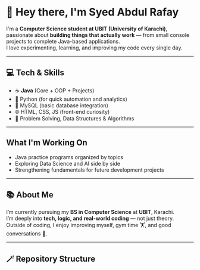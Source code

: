 # 👋 Hey there, I'm Syed Abdul Rafay

I'm a **Computer Science student at UBIT (University of Karachi)**, passionate about **building things that actually work** — from small console projects to complete Java-based applications.  
I love experimenting, learning, and improving my code every single day.

---

## 💻 Tech & Skills
- ☕ **Java** (Core + OOP + Projects)
- 🐍 Python (for quick automation and analytics)
- 💾 MySQL (basic database integration)
- 🌐 HTML, CSS, JS (front-end curiosity)
- 🧩 Problem Solving, Data Structures & Algorithms

---

## What I'm Working On
- Java practice programs organized by topics  
- Exploring Data Science and AI side by side  
- Strengthening fundamentals for future development projects  

---

## 📚 About Me
I’m currently pursuing my **BS in Computer Science** at **UBIT**, Karachi.  
I’m deeply into **tech, logic, and real-world coding** — not just theory.  
Outside of coding, I enjoy improving myself, gym time 🏋️, and good conversations 💬.

---

## 🪄 Repository Structure
